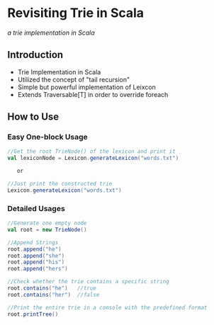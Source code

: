 # Revisiting Trie in Scala
*a trie implementation in Scala*

## Introduction
* Trie Implementation in Scala
* Utilized the concept of "tail recursion"
* Simple but powerful implementation of Leixcon
* Extends Traversable[T] in order to override foreach

## How to Use

### Easy One-block Usage

```Scala
//Get the root TrieNode() of the lexicon and print it
val lexiconNode = Lexicon.generateLexicon("words.txt")

   or

//Just print the constructed trie
Lexicon.generateLexicon("words.txt")

```

### Detailed Usages

```Scala
//Generate one empty node
val root = new TrieNode()

//Append Strings
root.append("he")
root.append("she")
root.append("his")
root.append("hers")

//Check whether the trie contains a specific string
root.contains("he")   //true
root.contains("her")  //false

//Print the entire trie in a console with the predefined format
root.printTree()
```
